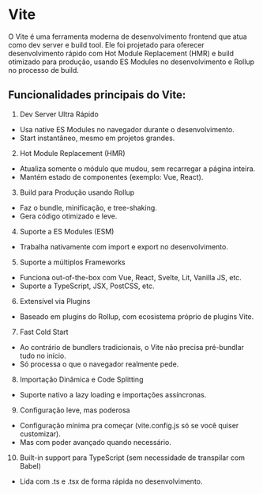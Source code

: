 # Vite
O Vite é uma ferramenta moderna de desenvolvimento frontend que atua como dev server e build tool.
Ele foi projetado para oferecer desenvolvimento rápido com Hot Module Replacement (HMR) e build otimizado para produção, usando ES Modules no desenvolvimento e Rollup no processo de build.

## Funcionalidades principais do Vite:
1. Dev Server Ultra Rápido
- Usa native ES Modules no navegador durante o desenvolvimento.
- Start instantâneo, mesmo em projetos grandes.

2. Hot Module Replacement (HMR)
- Atualiza somente o módulo que mudou, sem recarregar a página inteira.
- Mantém estado de componentes (exemplo: Vue, React).

3. Build para Produção usando Rollup
- Faz o bundle, minificação, e tree-shaking.
- Gera código otimizado e leve.

4. Suporte a ES Modules (ESM)
- Trabalha nativamente com import e export no desenvolvimento.

5. Suporte a múltiplos Frameworks
- Funciona out-of-the-box com Vue, React, Svelte, Lit, Vanilla JS, etc.
- Suporte a TypeScript, JSX, PostCSS, etc.

6. Extensível via Plugins
- Baseado em plugins do Rollup, com ecosistema próprio de plugins Vite.

7. Fast Cold Start
- Ao contrário de bundlers tradicionais, o Vite não precisa pré-bundlar tudo no início.
- Só processa o que o navegador realmente pede.

8. Importação Dinâmica e Code Splitting
- Suporte nativo a lazy loading e importações assíncronas.

9. Configuração leve, mas poderosa
- Configuração mínima pra começar (vite.config.js só se você quiser customizar).
- Mas com poder avançado quando necessário.

10. Built-in support para TypeScript (sem necessidade de transpilar com Babel)
- Lida com .ts e .tsx de forma rápida no desenvolvimento.